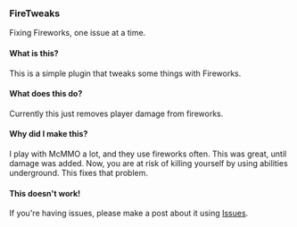 ### FireTweaks
Fixing Fireworks, one issue at a time.

#### What is this?
This is a simple plugin that tweaks some things with Fireworks.

#### What does this do?
Currently this just removes player damage from fireworks.

#### Why did I make this?
I play with McMMO a lot, and they use fireworks often. This was great, until damage was added. Now, you are at risk of killing yourself by using abilities underground. This fixes that problem.

#### This doesn't work!
If you're having issues, please make a post about it using [Issues](https://github.com/FrostfireMedia/Firetweaks/issues).
